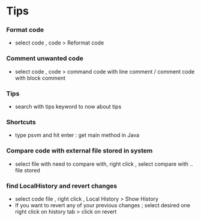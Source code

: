 # Tips

### Format code 
- select code , code > Reformat code

### Comment unwanted code 
 - select code , code > command code with line comment / comment code with block comment

### Tips 
- search with tips keyword to now about tips

### Shortcuts 
- type psvm and hit enter : get main method in Java

### Compare code with external file stored in system
- select file with need to compare with, right click , select compare with .. file stored

### find LocalHistory and revert changes 
- select code file , right click , Local History > Show History
- If you want to revert any of your previous changes ; select desired one right click on history tab > click on revert 
